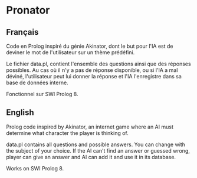 # Pronator

## Français

Code en Prolog inspiré du génie Akinator, dont le but pour l'IA est de deviner le mot de l'utilisateur sur un thème prédéfini.

Le fichier data.pl, contient l'ensemble des questions ainsi que des réponses possibles. Au cas où il n'y a pas de réponse disponible, ou si l'IA a mal déviné, l'utilisateur peut lui donner la réponse et l'IA l'enregistre dans sa base de données interne.

Fonctionnel sur SWI Prolog 8.

## English

Prolog code inspired by Akinator, an internet game where an AI must determine what character the player is thinking of.

data.pl contains all questions and possible answers. You can change with the subject of your choice. If the AI can't find an answer or guessed wrong, player can give an answer and AI can add it and use it in its database.

Works on SWI Prolog 8.